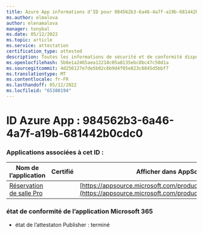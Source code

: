 ```yaml
---
title: Azure App informations d’ID pour 984562b3-6a46-4a7f-a19b-681442b0cdc0
ms.author: elmalova
author: elenamalova
manager: tonybal
ms.date: 05/12/2022
ms.topic: article
ms.service: attestation
certification_type: attested
description: Toutes les informations de sécurité et de conformité disponibles pour 984562b3-6a46-4a7f-a19b-681442b0cdc0.
ms.openlocfilehash: 5b8e1a2465aea12218c05a8135ebc8bc47c50d1a
ms.sourcegitcommit: 4d256127e7de5b02c6b9d4f05e823c6845d5bbf7
ms.translationtype: MT
ms.contentlocale: fr-FR
ms.lasthandoff: 05/12/2022
ms.locfileid: "65380194"
---
```

# <a name="azure-app-id-984562b3-6a46-4a7f-a19b-681442b0cdc0"></a>ID Azure App : 984562b3-6a46-4a7f-a19b-681442b0cdc0


### <a name="apps-associated-with-this-id"></a>Applications associées à cet ID :
| **Nom de l’application** | **Certifié** | **Afficher dans AppSource** |
|--------------|---------------|-----------------------|
| [Réservation de salle Pro](../forward/WA200003337.md) |  | [https://appsource.microsoft.com/product/office/WA200003337](https://appsource.microsoft.com/product/office/WA200003337) |

### <a name="microsoft-365-app-compliance-status"></a>état de conformité de l’application Microsoft 365
- état de l’attestaton Publisher : terminé
